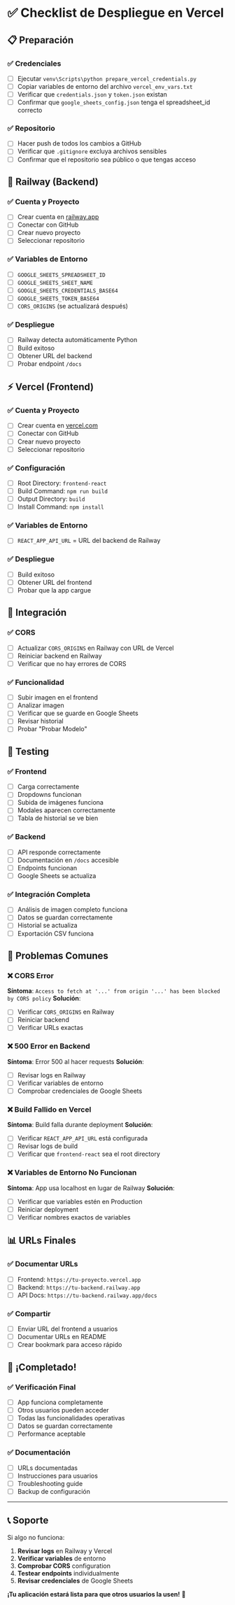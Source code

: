 # ✅ Checklist de Despliegue en Vercel

## 📋 Preparación

### ✅ Credenciales
- [ ] Ejecutar `venv\Scripts\python prepare_vercel_credentials.py`
- [ ] Copiar variables de entorno del archivo `vercel_env_vars.txt`
- [ ] Verificar que `credentials.json` y `token.json` existan
- [ ] Confirmar que `google_sheets_config.json` tenga el spreadsheet_id correcto

### ✅ Repositorio
- [ ] Hacer push de todos los cambios a GitHub
- [ ] Verificar que `.gitignore` excluya archivos sensibles
- [ ] Confirmar que el repositorio sea público o que tengas acceso

## 🚂 Railway (Backend)

### ✅ Cuenta y Proyecto
- [ ] Crear cuenta en [railway.app](https://railway.app)
- [ ] Conectar con GitHub
- [ ] Crear nuevo proyecto
- [ ] Seleccionar repositorio

### ✅ Variables de Entorno
- [ ] `GOOGLE_SHEETS_SPREADSHEET_ID`
- [ ] `GOOGLE_SHEETS_SHEET_NAME`
- [ ] `GOOGLE_SHEETS_CREDENTIALS_BASE64`
- [ ] `GOOGLE_SHEETS_TOKEN_BASE64`
- [ ] `CORS_ORIGINS` (se actualizará después)

### ✅ Despliegue
- [ ] Railway detecta automáticamente Python
- [ ] Build exitoso
- [ ] Obtener URL del backend
- [ ] Probar endpoint `/docs`

## ⚡ Vercel (Frontend)

### ✅ Cuenta y Proyecto
- [ ] Crear cuenta en [vercel.com](https://vercel.com)
- [ ] Conectar con GitHub
- [ ] Crear nuevo proyecto
- [ ] Seleccionar repositorio

### ✅ Configuración
- [ ] Root Directory: `frontend-react`
- [ ] Build Command: `npm run build`
- [ ] Output Directory: `build`
- [ ] Install Command: `npm install`

### ✅ Variables de Entorno
- [ ] `REACT_APP_API_URL` = URL del backend de Railway

### ✅ Despliegue
- [ ] Build exitoso
- [ ] Obtener URL del frontend
- [ ] Probar que la app cargue

## 🔗 Integración

### ✅ CORS
- [ ] Actualizar `CORS_ORIGINS` en Railway con URL de Vercel
- [ ] Reiniciar backend en Railway
- [ ] Verificar que no hay errores de CORS

### ✅ Funcionalidad
- [ ] Subir imagen en el frontend
- [ ] Analizar imagen
- [ ] Verificar que se guarde en Google Sheets
- [ ] Revisar historial
- [ ] Probar "Probar Modelo"

## 🧪 Testing

### ✅ Frontend
- [ ] Carga correctamente
- [ ] Dropdowns funcionan
- [ ] Subida de imágenes funciona
- [ ] Modales aparecen correctamente
- [ ] Tabla de historial se ve bien

### ✅ Backend
- [ ] API responde correctamente
- [ ] Documentación en `/docs` accesible
- [ ] Endpoints funcionan
- [ ] Google Sheets se actualiza

### ✅ Integración Completa
- [ ] Análisis de imagen completo funciona
- [ ] Datos se guardan correctamente
- [ ] Historial se actualiza
- [ ] Exportación CSV funciona

## 🚨 Problemas Comunes

### ❌ CORS Error
**Síntoma**: `Access to fetch at '...' from origin '...' has been blocked by CORS policy`
**Solución**: 
- [ ] Verificar `CORS_ORIGINS` en Railway
- [ ] Reiniciar backend
- [ ] Verificar URLs exactas

### ❌ 500 Error en Backend
**Síntoma**: Error 500 al hacer requests
**Solución**:
- [ ] Revisar logs en Railway
- [ ] Verificar variables de entorno
- [ ] Comprobar credenciales de Google Sheets

### ❌ Build Fallido en Vercel
**Síntoma**: Build falla durante deployment
**Solución**:
- [ ] Verificar `REACT_APP_API_URL` está configurada
- [ ] Revisar logs de build
- [ ] Verificar que `frontend-react` sea el root directory

### ❌ Variables de Entorno No Funcionan
**Síntoma**: App usa localhost en lugar de Railway
**Solución**:
- [ ] Verificar que variables estén en Production
- [ ] Reiniciar deployment
- [ ] Verificar nombres exactos de variables

## 📊 URLs Finales

### ✅ Documentar URLs
- [ ] Frontend: `https://tu-proyecto.vercel.app`
- [ ] Backend: `https://tu-backend.railway.app`
- [ ] API Docs: `https://tu-backend.railway.app/docs`

### ✅ Compartir
- [ ] Enviar URL del frontend a usuarios
- [ ] Documentar URLs en README
- [ ] Crear bookmark para acceso rápido

## 🎉 ¡Completado!

### ✅ Verificación Final
- [ ] App funciona completamente
- [ ] Otros usuarios pueden acceder
- [ ] Todas las funcionalidades operativas
- [ ] Datos se guardan correctamente
- [ ] Performance aceptable

### ✅ Documentación
- [ ] URLs documentadas
- [ ] Instrucciones para usuarios
- [ ] Troubleshooting guide
- [ ] Backup de configuración

---

## 📞 Soporte

Si algo no funciona:
1. **Revisar logs** en Railway y Vercel
2. **Verificar variables** de entorno
3. **Comprobar CORS** configuration
4. **Testear endpoints** individualmente
5. **Revisar credenciales** de Google Sheets

**¡Tu aplicación estará lista para que otros usuarios la usen!** 🚀
